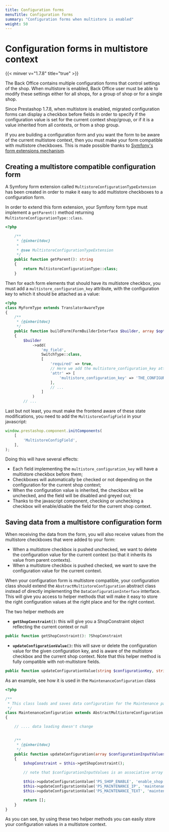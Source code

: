 ```yaml
---
title: Configuration forms
menuTitle: Configuration forms
summary: "Configuration forms when multistore is enabled"
weight: 50
---
```


# Configuration forms in multistore context
{{< minver v="1.7.8" title="true" >}}

The Back Office contains multiple configuration forms that control settings of the shop. When multistore is enabled, Back Office user must be able to modify these settings either for all shops, for a group of shop or for a single shop.

Since Prestashop 1.7.8, when multistore is enabled, migrated configuration forms can display a checkbox before fields in order to specify if the configuration value is set for the current context shop/group, or if it is a value inherited from all contexts, or from a shop group.

If you are building a configuration form and you want the form to be aware of the current multistore context, then you must make your form compatible with multistore checkboxes. This is made possible thanks to [Symfony's form extensions mechanism](https://symfony.com/doc/3.4/form/create_form_type_extension.html).



## Creating a multistore compatible configuration form

A Symfony form extension called `MultistoreConfigurationTypeExtension` has been created in order to make it easy to add multistore checkboxes to a configuration form.

In order to extend this form extension, your Symfony form type must implement a `getParent()` method returning `MultistoreConfigurationType::class`.

```php
<?php

    /**
     * {@inheritdoc}
     *
     * @see MultistoreConfigurationTypeExtension
     */
    public function getParent(): string
    {
        return MultistoreConfigurationType::class;
    }
```

Then for each form elements that should have its multistore checkbox, you must add a `multistore_configuration_key` attribute, with the configuration key to which it should be attached as a value:

```php
<?php
class MyFormType extends TranslatorAwareType
{
    /**
     * {@inheritdoc}
     */
    public function buildForm(FormBuilderInterface $builder, array $options)
    {
        $builder
            ->add(
                'my_field',
                SwitchType::class,
                [
                    'required' => true,
                    // Here we add the multistore_configuration_key attribute with the configuration key it is linked to.
                    'attr' => [
                        'multistore_configuration_key' => 'THE_CONFIGURATION_KEY',
                    ],
                    // ...
                ]
            )
        // ...

```

Last but not least, you must make the frontend aware of these state modifications, you need to add the `MultistoreConfigField` in your javascript:

```js
window.prestashop.component.initComponents(
    [
        'MultistoreConfigField',
    ],
);
````



Doing this will have several effects:

- Each field implementing the `multistore_configuration_key` will have a multistore checkbox before them;
- Checkboxes will automatically be checked or not depending on the configuration for the current shop context;
- When the configuration value is inherited, the checkbox will be unchecked, and the field will be disabled and greyed out;
- Thanks to the javascript component, checking or unchecking a checkbox will enable/disable the field for the current shop context.


## Saving data from a multistore configuration form

When receiving the data from the form, you will also receive values from the multistore checkboxes that were added to your form:

- When a multistore checkbox is pushed unchecked, we want to delete the configuration value for the current context (so that it inherits its value from parent contexts).
- When a multistore checkbox is pushed checked, we want to save the configuration value for the current context.

When your configuration form is multistore compatible, your configuration class should extend the `AbstractMultistoreConfiguration` abstract class instead of directly implementing the `DataConfigurationInterface` interface. This will give you access to helper methods that will make it easy to store the right configuration values at the right place and for the right context.

The two helper methods are

- **`getShopConstraint()`:** this will give you a ShopConstraint object reflecting the current context or null
```php
public function getShopConstraint(): ?ShopConstraint
```
- **`updateConfigurationValue()`:** this will save or delete the configuration value for the given configuration key, and is aware of the multistore checkbox and the current shop context. Note that this helper method is fully compatible with not-multistore fields.
```php
public function updateConfigurationValue(string $configurationKey, string $fieldName, array $input, ?ShopConstraint $shopConstraint, array $options = []): void
```

As an example, see how it is used in the `MaintenanceConfiguration` class

```php
<?php

/**
 * This class loads and saves data configuration for the Maintenance page.
 */
class MaintenanceConfiguration extends AbstractMultistoreConfiguration
{

    // .... data loading doesn't change


    /**
     * {@inheritdoc}
     */
    public function updateConfiguration(array $configurationInputValues)
    {
        $shopConstraint = $this->getShopConstraint();

        // note that $configurationInputValues is an associative array where keys are field names and values are field values, it's the data coming from the form

        $this->updateConfigurationValue('PS_SHOP_ENABLE', 'enable_shop', $configurationInputValues, $shopConstraint);
        $this->updateConfigurationValue('PS_MAINTENANCE_IP', 'maintenance_ip', $configurationInputValues, $shopConstraint);
        $this->updateConfigurationValue('PS_MAINTENANCE_TEXT', 'maintenance_text', $configurationInputValues, $shopConstraint, ['html' => true]);

        return [];
    }
}
```

As you can see, by using these two helper methods you can easily store your configuration values in a multistore context.
